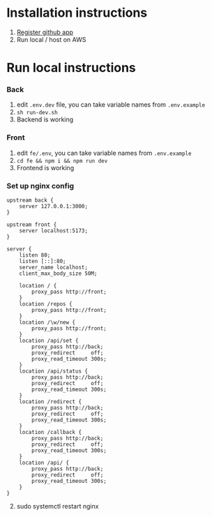 # Installation instructions
1) [Register github app]('https://docs.github.com/en/apps/creating-github-apps/registering-a-github-app/registering-a-github-app')
2) Run local / host on AWS

# Run local instructions
### Back
1) edit `.env.dev` file, you can take variable names from `.env.example`
2) `sh run-dev.sh`
3) Backend is working

### Front
1) edit `fe/.env`, you can take variable names from `.env.example`
2) `cd fe && npm i && npm run dev`
3) Frontend is working

### Set up nginx config
```
upstream back {
    server 127.0.0.1:3000;
}

upstream front {
    server localhost:5173;
}

server {
    listen 80;
    listen [::]:80;
    server_name localhost;
    client_max_body_size 50M;

    location / {
        proxy_pass http://front;
    }
    location /repos {
        proxy_pass http://front;
    }
    location /\w/new {
        proxy_pass http://front;
    }
    location /api/set {
        proxy_pass http://back;
        proxy_redirect     off;
        proxy_read_timeout 300s;
    }
    location /api/status {
        proxy_pass http://back;
        proxy_redirect     off;
        proxy_read_timeout 300s;
    }
    location /redirect {
        proxy_pass http://back;
        proxy_redirect     off;
        proxy_read_timeout 300s;
    }
    location /callback {
        proxy_pass http://back;
        proxy_redirect     off;
        proxy_read_timeout 300s;
    }
    location /api/ {
        proxy_pass http://back;
        proxy_redirect     off;
        proxy_read_timeout 300s;
    }
}
```
2) sudo systemctl restart nginx
